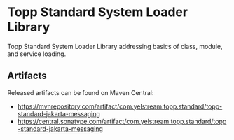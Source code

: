 # Topp Standard System Loader Library

Topp Standard System Loader Library addressing basics of class, module, and service loading.


## Artifacts

Released artifacts can be found on Maven Central:

* https://mvnrepository.com/artifact/com.yelstream.topp.standard/topp-standard-jakarta-messaging
* https://central.sonatype.com/artifact/com.yelstream.topp.standard/topp-standard-jakarta-messaging
